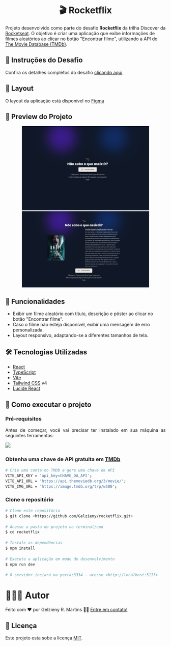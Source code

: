 <h1 align="center"> 🎬 Rocketflix </h1>

<p align="justify">

Projeto desenvolvido como parte do desafio **Rocketflix** da trilha Discover da [Rocketseat](https://www.rocketseat.com.br/). O objetivo é criar uma aplicação que exibe informações de filmes aleatórios ao clicar no botão "Encontrar filme", utilizando a API do [The Movie Database (TMDb)](https://www.themoviedb.org/).
</p>

## 📄 Instruções do Desafio

Confira os detalhes completos do desafio [clicando aqui](https://efficient-sloth-d85.notion.site/Desafio-Rocketflix-5ca1c56b5e52473eb12e8b2bc3ab1b8d).


## 🎨 Layout

O layout da aplicação está disponível no [Figma](<https://www.figma.com/design/8a6SH7S0h35qNktNk7MeVc/Rocketflix-%E2%80%A2-Desafio-Discover--Community---Copy-?node-id=0-1&p=f&t=qHMzLNz0NkeHiUvS-0>)


## 📸 Preview do Projeto

<p align="center">
  <img src=".github/img/home.png" alt="Home do projeto" width="400"/>
  <img src=".github/img/image.png" alt="Home Filme" width="400"/>
</p>

## 🧩 Funcionalidades

* Exibir um filme aleatório com título, descrição e pôster ao clicar no botão "Encontrar filme".
* Caso o filme não esteja disponível, exibir uma mensagem de erro personalizada.
* Layout responsivo, adaptando-se a diferentes tamanhos de tela.

## 🛠️ Tecnologias Utilizadas

- [React](https://react.dev/)
- [TypeScript](https://www.typescriptlang.org/)
- [Vite](https://vitejs.dev/)
- [Tailwind CSS](https://tailwindcss.com/) v4
- [Lucide React](https://lucide.dev/)


## 🚀 Como executar o projeto

### Pré-requisitos

<p align="justify">Antes de começar, você vai precisar ter instalado em sua máquina as seguintes ferramentas:</p>

<a href="https://skillicons.dev">
  <img src="https://skillicons.dev/icons?i=git,nodejs,vite,vscode" />
</a>


### Obtenha uma chave de API gratuita em [TMDb](https://www.themoviedb.org/settings/api)

```bash
# Crie uma conta no TMDb e gere uma chave de API
VITE_API_KEY = 'api_key=CHAVE_DA_API';
VITE_API_URL = 'https://api.themoviedb.org/3/movie/';
VITE_IMG_URL = 'https://image.tmdb.org/t/p/w500';
```	

### Clone o repositório

```bash
# Clone este repositório
$ git clone <https://github.com/Gelzieny/rocketflix.git>

# Acesse a pasta do projeto no terminal/cmd
$ cd rocketflix

# Instale as dependências
$ npm install

# Execute a aplicação em modo de desenvolvimento
$ npm run dev

# O servidor inciará na porta:3334 - acesse <http://localhost:5173>
```

# 🧑🏻‍💻 Autor

Feito com ❤️ por Gelzieny R. Martins 👋🏽 [Entre em contato!](https://www.linkedin.com/in/gelzieny-r-martins-180551106/)

## 📝 Licença

Este projeto esta sobe a licença [MIT](./LICENSE).
